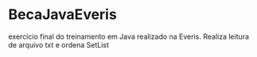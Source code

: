# BecaJavaEveris
exercício final do treinamento em Java realizado na Everis. Realiza leitura de arquivo txt e ordena SetList
